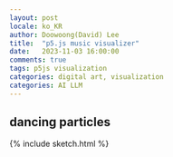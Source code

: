 ```yaml
---
layout: post
locale: ko_KR
author: Doowoong(David) Lee
title:  "p5.js music visualizer"
date:   2023-11-03 16:00:00
comments: true
tags: p5js visualization
categories: digital art, visualization
categories: AI LLM
---
```


## dancing particles
{% include sketch.html %}


